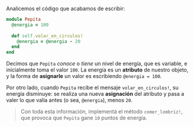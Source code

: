 Analicemos el código que acabamos de escribir:

```ruby
module Pepita
  @energia = 100
  
  def self.volar_en_circulos!
    @energia = @energia - 20
  end
end
```

Decimos que `Pepita` _conoce_ o _tiene_ un nivel de energía, que es variable, e inicialmente toma el valor `100`. La energía es un **atributo** de nuestro objeto, y la forma de **asignarle** un valor es escribiendo `@energia = 100`.

Por otro lado, cuando `Pepita` recibe el mensaje `volar_en_circulos!`, su energía disminuye: se realiza una nueva **asignación** del atributo y pasa a valer lo que valía antes (o sea, `@energia`), menos `20`.

> Con toda esta información, implementá el método `comer_lombriz!`, que provoca que `Pepita` gane `10` puntos de energía.

